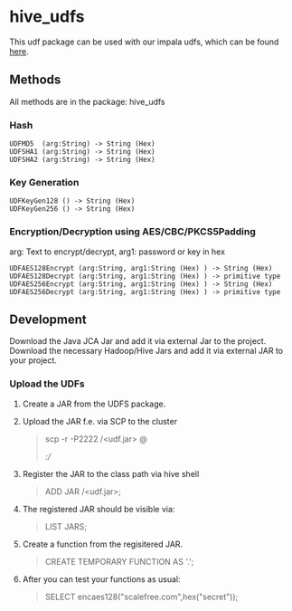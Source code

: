 
# hive_udfs

This udf package can be used with our impala udfs, which can be found  [here].

## Methods

All methods are in the package: hive_udfs

### Hash
    UDFMD5  (arg:String) -> String (Hex)
    UDFSHA1 (arg:String) -> String (Hex)
    UDFSHA2 (arg:String) -> String (Hex)


### Key Generation
    UDFKeyGen128 () -> String (Hex)
    UDFKeyGen256 () -> String (Hex)

### Encryption/Decryption using AES/CBC/PKCS5Padding
arg: Text to encrypt/decrypt, arg1: password or key in hex

    
    UDFAES128Encrypt (arg:String, arg1:String (Hex) ) -> String (Hex)
    UDFAES128Decrypt (arg:String, arg1:String (Hex) ) -> primitive type
    UDFAES256Encrypt (arg:String, arg1:String (Hex) ) -> String (Hex)
    UDFAES256Decrypt (arg:String, arg1:String (Hex) ) -> primitive type

## Development
Download the Java JCA Jar and add it via external Jar to the project.
Download the necessary Hadoop/Hive Jars and add it via external JAR to your project.


### Upload the UDFs
1) Create a JAR from the UDFS package.
2) Upload the JAR f.e. via SCP to the cluster
	> scp -r -P2222 <path>/<udf.jar> <user>@<address>:/<path>
3) Register the JAR to the class path via hive shell
	> ADD JAR <path>/<udf.jar>;
4) The registered JAR should be visible via:
	> LIST JARS;

5) Create a function from the regisitered JAR.
	> CREATE TEMPORARY FUNCTION <alias> AS '<package>.<method>';
6) After you can test your functions as usual:
	> SELECT encaes128("scalefree.com",hex("secret"));






   [here]: <https://github.com/ScalefreeCOM/impala-crypto-udf>
  
